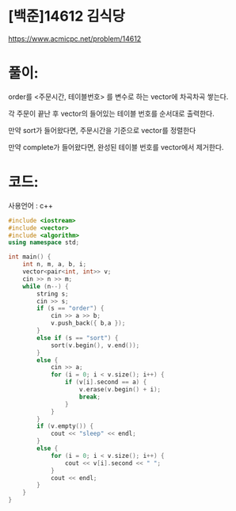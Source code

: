 # [백준]14612 김식당


https://www.acmicpc.net/problem/14612

# 풀이:

order를 <주문시간, 테이블번호> 를 변수로 하는 vector에 차곡차곡 쌓는다.



각 주문이 끝난 후 vector의 들어있는 테이블 번호를 순서대로 출력한다.



만약 sort가 들어왔다면, 주문시간을 기준으로 vector를 정렬한다



만약 complete가 들어왔다면,  완성된 테이블 번호를 vector에서 제거한다.



# **코드:** 

사용언어 : c++

```c++
#include <iostream>
#include <vector>
#include <algorithm>
using namespace std;

int main() {
	int n, m, a, b, i;
	vector<pair<int, int>> v;
	cin >> n >> m;
	while (n--) {
		string s;
		cin >> s;
		if (s == "order") {
			cin >> a >> b;
			v.push_back({ b,a });
		}
		else if (s == "sort") {
			sort(v.begin(), v.end());
		}
		else {
			cin >> a;
			for (i = 0; i < v.size(); i++) {
				if (v[i].second == a) {
					v.erase(v.begin() + i);
					break;
				}
			}
		}
		if (v.empty()) {
			cout << "sleep" << endl;
		}
		else {
			for (i = 0; i < v.size(); i++) {
				cout << v[i].second << " ";
			}
			cout << endl;
		}
	}
}
```
